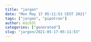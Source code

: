 ```yaml
---
title: "jargon"
date: "Mon May 17 05:11:53 CEST 2021"
tags: ["jargon", "pipotron"]
author: m1ch3l
categories: ["generated"]
slug: "jargon/2021-05-17-05:11:53"
---
```



